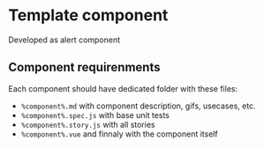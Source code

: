 # Template component

Developed as alert component

## Component requirenments

Each component should have dedicated folder with these files:

* `%component%.md` with component description, gifs, usecases, etc.
* `%component%.spec.js` with base unit tests
* `%component%.story.js` with all stories
* `%component%.vue` and finnaly with the component itself